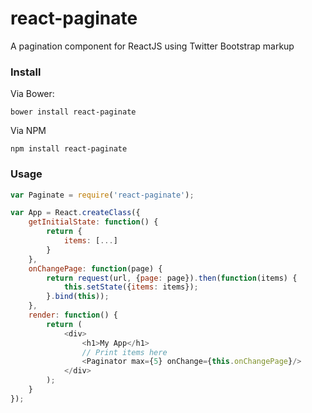 react-paginate
===============

A pagination component for ReactJS using Twitter Bootstrap markup

### Install

Via Bower:
```
bower install react-paginate
```

Via NPM
```
npm install react-paginate
```

### Usage

```js
var Paginate = require('react-paginate');

var App = React.createClass({
	getInitialState: function() {
		return {
			items: [...]
		}
	},
	onChangePage: function(page) {
		return request(url, {page: page}).then(function(items) {
			this.setState({items: items});
		}.bind(this));
	},
	render: function() {
		return (
			<div>
				<h1>My App</h1>
				// Print items here
				<Paginator max={5} onChange={this.onChangePage}/>
			</div>
		);
	}
});
```
